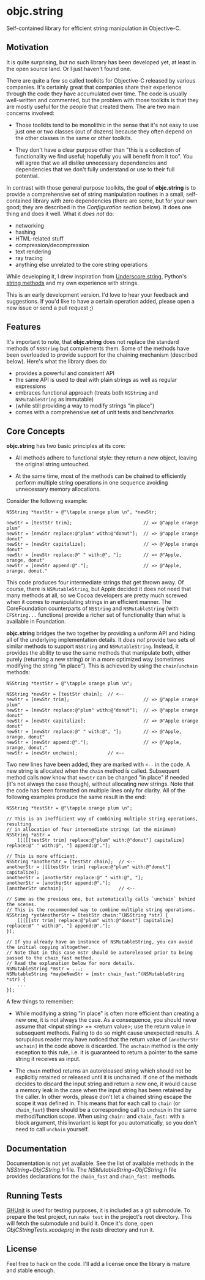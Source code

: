 objc.string
===========

Self-contained library for efficient string manipulation in Objective-C.


## Motivation ##

It is quite surprising, but no such library has been developed yet, at least in the open source land. Or I just haven't found one.

There are quite a few so called toolkits for Objective-C released by various companies. It's certainly great that companies share their experience through the code they have accumulated over time. The code is usually well-written and commented, but the problem with those toolkits is that they are mostly useful for the people that created them. The are two main concerns involved:

* Those toolkits tend to be monolithic in the sense that it's not easy to use just one or two classes (out of dozens) because they often depend on the other classes in the same or other toolkits.

* They don't have a clear purpose other than "this is a collection of functionality we find useful; hopefully you will benefit from it too". You will agree that we all dislike unnecessary dependencies and dependencies that we don't fully understand or use to their full potential.

In contrast with those general purpose toolkits, the goal of **objc.string** is to provide a comprehensive set of string manipulation routines in a small, self-contained library with zero dependencies (there are some, but for your own good; they are described in the _Configuration_ section below). It does one thing and does it well. What it _does not_ do:

* networking
* hashing
* HTML-related stuff
* compression/decompression
* text rendering
* ray tracing
* anything else unrelated to the core string operations

While developing it, I drew inspiration from [Underscore.string][1], Python's [string methods][2] and my own experience with strings.

This is an early development version. I'd love to hear your feedback and suggestions. If you'd like to have a certain operation added, please open a new issue or send a pull request ;)

  [1]: https://github.com/epeli/underscore.string
  [2]: http://docs.python.org/library/stdtypes.html#string-methods


## Features ##

It's important to note, that **objc.string** does not replace the standard methods of `NSString` but complements them. Some of the methods have been overloaded to provide support for the chaining mechanism (described below). Here's what the library does do:

* provides a powerful and consistent API
* the same API is used to deal with plain strings as well as regular expressions
* embraces functional approach (treats both `NSString` and `NSMutableString` as immutable)
* (while still providing a way to modify strings "in place")
* comes with a comprehensive set of unit tests and benchmarks


## Core Concepts ##

**objc.string** has two basic principles at its core:

* All methods adhere to functional style: they return a new object, leaving the original string untouched.

* At the same time, most of the methods can be chained to efficiently perform multiple string operations in one sequence avoiding unnecessary memory allocations.

Consider the following example:

```objc
NSString *testStr = @"\tapple orange plum \n", *newStr;

newStr = [testStr trim];                          // => @"apple orange plum"
newStr = [newStr replace:@"plum" with:@"donut"];  // => @"apple orange donut"
newStr = [newStr capitalize];                     // => @"Apple orange donut"
newStr = [newStr replace:@" " with:@", "];        // => @"Apple, orange, donut"
newStr = [newStr append:@"."];                    // => @"Apple, orange, donut."
```

This code produces four intermediate strings that get thrown away. Of course, there is `NSMutableString`, but Apple decided it does not need that many methods at all, so we Cocoa developers are pretty much screwed when it comes to manipulating strings in an efficient manner. The CoreFoundation counterparts of `NSString` and `NSMutableString` (with `CFString...` functions) provide a richer set of functionality than what is available in Foundation.

**objc.string** bridges the two together by providing a uniform API and hiding all of the underlying implementation details. It _does not_ provide two sets of similar methods to support `NSString` and `NSMutableString`. Instead, it provides the ability to use the same methods that manipulate both, either purely (returning a new string) or in a more optimized way (sometimes modifying the string "in place"). This is achieved by using the `chain`/`unchain` methods:

```objc
NSString *testStr = @"\tapple orange plum \n";

NSString *newStr = [testStr chain];  // <--
newStr = [newStr trim];                           // => @"apple orange plum"
newStr = [newStr replace:@"plum" with:@"donut"];  // => @"apple orange donut"
newStr = [newStr capitalize];                     // => @"Apple orange donut"
newStr = [newStr replace:@" " with:@", "];        // => @"Apple, orange, donut"
newStr = [newStr append:@"."];                    // => @"Apple, orange, donut."
newStr = [newStr unchain];           // <--
```

Two new lines have been added, they are marked with `<--` in the code. A new string is allocated when the `chain` method is called. Subsequent method calls now know that `newStr` can be changed "in place" if needed (it's not always the case though), without allocating new strings. Note that the code has been formatted on multiple lines only for clarity. All of the following examples produce the same result in the end:

```objc
NSString *testStr = @"\tapple orange plum \n";

// This is an inefficient way of combining multiple string operations, resulting
// in allocation of four intermediate strings (at the minimum)
NSString *aStr =
    [[[[[testStr trim] replace:@"plum" with:@"donut"] capitalize] replace:@" " with:@", "] append:@"."];

// This is more efficient.
NSString *anotherStr = [testStr chain];  // <--
anotherStr = [[[testStr trim] replace:@"plum" with:@"donut"] capitalize];
anotherStr = [anotherStr replace:@" " with:@", "];
anotherStr = [anotherStr append:@"."];
[anotherStr unchain];                    // <--

// Same as the previous one, but automatically calls `unchain` behind the scenes.
// This is the recommended way to combine multiple string operations.
NSString *yetAnotherStr = [testStr chain:^(NSString *str) {
    [[[[[str trim] replace:@"plum" with:@"donut"] capitalize] replace:@" " with:@", "] append:@"."];
}];

// If you already have an instance of NSMutableString, you can avoid the initial copying altogether.
// Note that in this case mstr should be autoreleased prior to being passed to the chain_fast method.
// Read the explanation below for more details.
NSMutableString *mstr = ...;
NSMutableString *maybeNewStr = [mstr chain_fast:^(NSMutableString *str) {
    ...
}];
```

A few things to remember:

* While modifying a string "in place" is often more efficient than creating a new one, it is not always the case. As a consequence, you should never assume that &lt;input string&gt; == &lt;return value&gt;; use the return value in subsequent methods. Failing to do so might cause unexpected results. A scrupulous reader may have noticed that the return value of `[anotherStr unchain]` in the code above is discarded. The `unchain` method is the only exception to this rule, i.e. it is guaranteed to return a pointer to the same string it receives as input.

* The `chain` method returns an autoreleased string which should not be explicitly retained or released until it is unchained. If one of the methods decides to discard the input string and return a new one, it would cause a memory leak in the case when the input string has been retained by the caller. In other words, please don't let a chained string escape the scope it was defined in. This means that for each call to `chain` (or `chain_fast`) there should be a corresponding call to `unchain` in the same method/function scope. When using `chain:` and `chain_fast:` with a block argument, this invariant is kept for you automatically, so you don't need to call `unchain` yourself.

## Documentation ##

Documentation is not yet available. See the list of available methods in the _NSString+ObjCString.h_ file. The _NSMutableString+ObjCString.h_ file provides declarations for the `chain_fast` and `chain_fast:` methods.


## Running Tests ##

[GHUnit][3] is used for testing purposes, it is included as a git submodule. To prepare the test project, run `make test` in the project's root directory. This will fetch the submodule and build it. Once it's done, open _ObjCStringTests.xcodeproj_ in the _tests_ directory and run it.

  [3]: https://github.com/gabriel/gh-unit


## License ##

Feel free to hack on the code. I'll add a license once the library is mature and stable enough.
